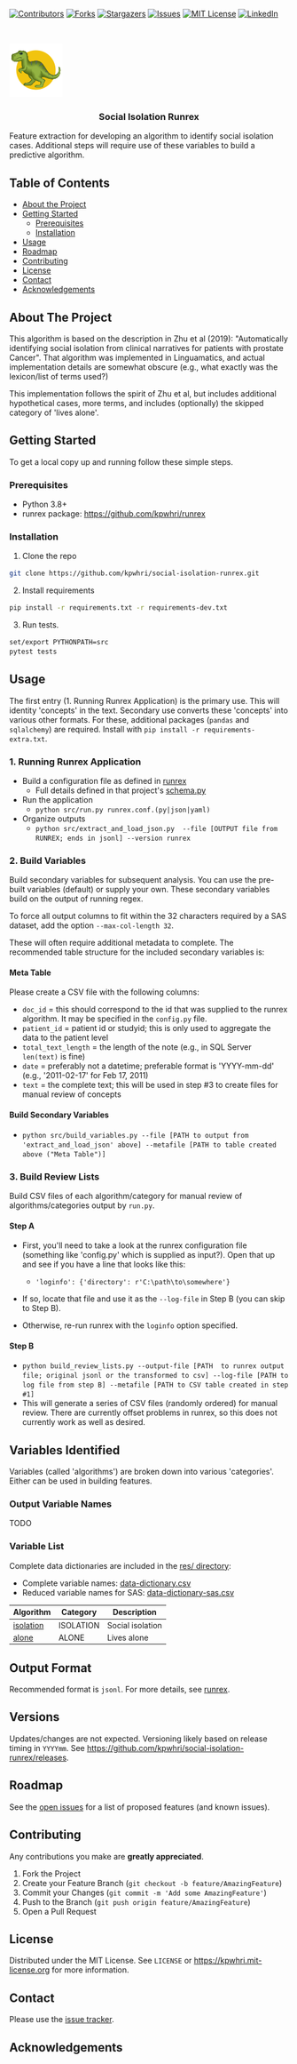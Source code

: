 


<!-- PROJECT SHIELDS -->
<!--
*** I'm using markdown "reference style" links for readability.
*** Reference links are enclosed in brackets [ ] instead of parentheses ( ).
*** See the bottom of this document for the declaration of the reference variables
*** for contributors-url, forks-url, etc. This is an optional, concise syntax you may use.
*** https://www.markdownguide.org/basic-syntax/#reference-style-links
-->
[![Contributors][contributors-shield]][contributors-url]
[![Forks][forks-shield]][forks-url]
[![Stargazers][stars-shield]][stars-url]
[![Issues][issues-shield]][issues-url]
[![MIT License][license-shield]][license-url]
[![LinkedIn][linkedin-shield]][linkedin-url]



<!-- PROJECT LOGO -->
<br />
<div>
  <p>
    <a href="https://github.com/kpwhri/social-isolation-runrex">
      <img src="images/logo.png" alt="Logo">
    </a>
  </p>

  <h3 align="center">Social Isolation Runrex</h3>

  <p>
    Feature extraction for developing an algorithm to identify social isolation cases.
    Additional steps will require use of these variables to build a predictive algorithm.
  </p>
</div>


<!-- TABLE OF CONTENTS -->
## Table of Contents

* [About the Project](#about-the-project)
* [Getting Started](#getting-started)
  * [Prerequisites](#prerequisites)
  * [Installation](#installation)
* [Usage](#usage)
* [Roadmap](#roadmap)
* [Contributing](#contributing)
* [License](#license)
* [Contact](#contact)
* [Acknowledgements](#acknowledgements)



<!-- ABOUT THE PROJECT -->
## About The Project

<!-- [![Product Name Screen Shot][product-screenshot]](https://example.com) -->

This algorithm is based on the description in Zhu et al (2019): "Automatically identifying social isolation from clinical narratives for patients with prostate Cancer".
That algorithm was implemented in Linguamatics, and actual implementation details are somewhat obscure (e.g., what exactly was the lexicon/list of terms used?)

This implementation follows the spirit of Zhu et al, but includes additional hypothetical cases, more terms, and includes (optionally) the skipped category of 'lives alone'.

<!-- GETTING STARTED -->
## Getting Started

To get a local copy up and running follow these simple steps.

### Prerequisites

* Python 3.8+
* runrex package: https://github.com/kpwhri/runrex

### Installation
 
1. Clone the repo
```sh
git clone https://github.com/kpwhri/social-isolation-runrex.git
```
2. Install requirements
```sh
pip install -r requirements.txt -r requirements-dev.txt
```
3. Run tests.
```sh
set/export PYTHONPATH=src
pytest tests
```


<!-- USAGE EXAMPLES -->
## Usage

The first entry (1. Running Runrex Application) is the primary use. This will identity 'concepts' in the text.
 Secondary use converts these 'concepts' into various other formats. For these, additional packages (`pandas` and `sqlalchemy`) are required.
 Install with `pip install -r requirements-extra.txt`.

### 1. Running Runrex Application

* Build a configuration file as defined in [runrex](https://github.com/kpwhri/runrex)
    - Full details defined in that project's [schema.py](https://github.com/kpwhri/runrex/blob/master/src/runrex/schema.py)
* Run the application
    - `python src/run.py runrex.conf.(py|json|yaml)`
* Organize outputs
    - `python src/extract_and_load_json.py  --file [OUTPUT file from RUNREX; ends in jsonl] --version runrex`

### 2. Build Variables
Build secondary variables for subsequent analysis. You can use the pre-built variables (default) or supply your own.
 These secondary variables build on the output of running regex.

To force all output columns to fit within the 32 characters required by a SAS dataset, add the option `--max-col-length 32`.

These will often require additional metadata to complete. The recommended table structure for the included secondary variables is:

#### Meta Table
Please create a CSV file with the following columns:

* `doc_id` = this should correspond to the id that was supplied to the runrex algorithm. It may be specified in the `config.py` file.
* `patient_id` = patient id or studyid; this is only used to aggregate the data to the patient level
* `total_text_length` = the length of the note (e.g., in SQL Server `len(text)` is fine)
* `date` = preferably not a datetime; preferable format is 'YYYY-mm-dd' (e.g., '2011-02-17' for Feb 17, 2011)
* `text` = the complete text; this will be used in step #3 to create files for manual review of concepts

#### Build Secondary Variables
* `python src/build_variables.py --file [PATH to output from 'extract_and_load_json' above] --metafile [PATH to table created above ("Meta Table")]`

### 3. Build Review Lists
Build CSV files of each algorithm/category for manual review of algorithms/categories output by `run.py`.

#### Step A
* First, you'll need to take a look at the runrex configuration file (something like 'config.py' which is supplied as input?). Open that up and see if you have a line that looks like this:
    - `'loginfo': {'directory': r'C:\path\to\somewhere'}`

* If so, locate that file and use it as the `--log-file` in Step B (you can skip to Step B).
* Otherwise, re-run runrex with the `loginfo` option specified.

#### Step B

* `python build_review_lists.py --output-file [PATH  to runrex output file; original jsonl or the transformed to csv] --log-file [PATH to log file from step B] --metafile [PATH to CSV table created in step #1]`
*  This will generate a series of CSV files (randomly ordered) for manual review. There are currently offset problems in runrex, so this does not currently work as well as desired.

## Variables Identified

Variables (called 'algorithms') are broken down into various 'categories'. Either can be used in building features.

### Output Variable Names

TODO

### Variable List

Complete data dictionaries are included in the [res/ directory](res):
* Complete variable names: [data-dictionary.csv](res/data-dictionary.csv)
* Reduced variable names for SAS: [data-dictionary-sas.csv](res/data-dictionary-sas.csv)

| Algorithm                                           | Category  | Description      |
|-----------------------------------------------------|-----------|------------------|
| [isolation](src/social_isolation/algo/isolation.py) | ISOLATION | Social isolation |
| [alone](src/social_isolation/algo/alone.py)         | ALONE     | Lives alone      |


## Output Format

Recommended format is `jsonl`. For more details, see [runrex](https://github.com/kpwhri/runrex).


## Versions

<!-- Uses [SEMVER](https://semver.org/). -->

Updates/changes are not expected. Versioning likely based on release timing in `YYYYmm`. See https://github.com/kpwhri/social-isolation-runrex/releases.

<!-- ROADMAP -->
## Roadmap

See the [open issues](https://github.com/kpwhri/social-isolation-runrex/issues) for a list of proposed features (and known issues).



<!-- CONTRIBUTING -->
## Contributing

Any contributions you make are **greatly appreciated**.

1. Fork the Project
2. Create your Feature Branch (`git checkout -b feature/AmazingFeature`)
3. Commit your Changes (`git commit -m 'Add some AmazingFeature'`)
4. Push to the Branch (`git push origin feature/AmazingFeature`)
5. Open a Pull Request


<!-- LICENSE -->
## License

Distributed under the MIT License. See `LICENSE` or https://kpwhri.mit-license.org for more information.



<!-- CONTACT -->
## Contact

Please use the [issue tracker](https://github.com/kpwhri/social-isolation-runrex/issues). 


<!-- ACKNOWLEDGEMENTS -->
## Acknowledgements




<!-- MARKDOWN LINKS & IMAGES -->
<!-- https://www.markdownguide.org/basic-syntax/#reference-style-links -->
[contributors-shield]: https://img.shields.io/github/contributors/kpwhri/social-isolation-runrex.svg?style=flat-square
[contributors-url]: https://github.com/kpwhri/social-isolation-runrex/graphs/contributors
[forks-shield]: https://img.shields.io/github/forks/kpwhri/social-isolation-runrex.svg?style=flat-square
[forks-url]: https://github.com/kpwhri/social-isolation-runrex/network/members
[stars-shield]: https://img.shields.io/github/stars/kpwhri/social-isolation-runrex.svg?style=flat-square
[stars-url]: https://github.com/kpwhri/social-isolation-runrex/stargazers
[issues-shield]: https://img.shields.io/github/issues/kpwhri/social-isolation-runrex.svg?style=flat-square
[issues-url]: https://github.com/kpwhri/social-isolation-runrex/issues
[license-shield]: https://img.shields.io/github/license/kpwhri/social-isolation-runrex.svg?style=flat-square
[license-url]: https://kpwhri.mit-license.org/
[linkedin-shield]: https://img.shields.io/badge/-LinkedIn-black.svg?style=flat-square&logo=linkedin&colorB=555
[linkedin-url]: https://www.linkedin.com/company/kaiserpermanentewashingtonresearch
<!-- [product-screenshot]: images/screenshot.png -->